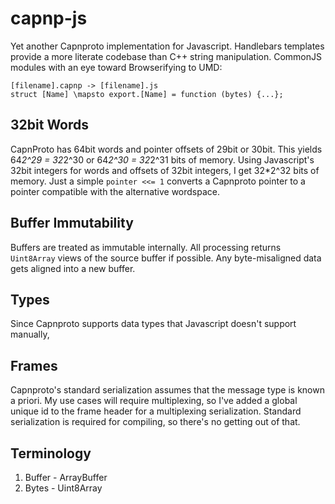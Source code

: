 capnp-js
========

Yet another Capnproto implementation for Javascript.
Handlebars templates provide a more literate codebase than C++ string manipulation.
CommonJS modules with an eye toward Browserifying to UMD:
```
[filename].capnp -> [filename].js
struct [Name] \mapsto export.[Name] = function (bytes) {...};
```

32bit Words
-----------
CapnProto has 64bit words and pointer offsets of 29bit or 30bit.
This yields 64*2^29 = 32*2^30 or 64*2^30 = 32*2^31 bits of memory.
Using Javascript's 32bit integers for words and offsets of 32bit integers, I get 32*2^32 bits of memory.
Just a simple `pointer <<= 1` converts a Capnproto pointer to a pointer compatible with the alternative wordspace.

Buffer Immutability
-------------------
Buffers are treated as immutable internally.
All processing returns `Uint8Array` views of the source buffer if possible.
Any byte-misaligned data gets aligned into a new buffer.

Types
-----
Since Capnproto supports data types that Javascript doesn't support manually, 

Frames
------
Capnproto's standard serialization assumes that the message type is known a priori.
My use cases will require multiplexing, so I've added a global unique id to the frame header for a multiplexing serialization.
Standard serialization is required for compiling, so there's no getting out of that.

Terminology
-----------
1. Buffer - ArrayBuffer
2. Bytes - Uint8Array
